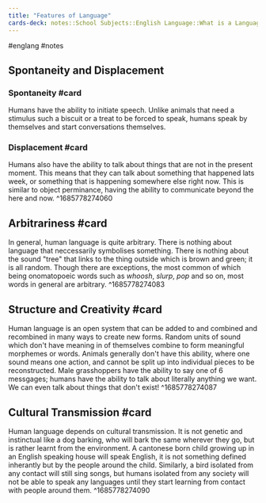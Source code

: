 ```yaml
---
title: "Features of Language"
cards-deck: notes::School Subjects::English Language::What is a Language
---
```

#englang #notes 

## Spontaneity and Displacement
### Spontaneity #card
Humans have the ability to initiate speech. Unlike animals that need a stimulus such a biscuit or a treat to be forced to speak, humans speak by themselves and start conversations themselves.
### Displacement #card
Humans also have the ability to talk about things that are not in the present moment. This means that they can talk about something that happened lats week, or something that is happening somewhere else right now. This is similar to object perminance, having the ability to communicate beyond the here and now.
^1685778274060

## Arbitrariness #card
In general, human language is quite arbitrary. There is nothing about language that neccessarily symbolises something. There is nothing about the sound "tree" that links to the thing outside which is brown and green; it is all random. Though there are exceptions, the most common of which being onomatopoeic words such as *whoosh*, *slurp*, *pop* and so on, most words in general are arbitrary.
^1685778274083

## Structure and Creativity #card
Human language is an open system that can be added to and combined and recombined in many ways to create new forms. Random units of sound which don't have meaning in of themselves combine to form meaningful morphemes or words. Animals generally don't have this ability, where one sound means one action, and cannot be split up into individual pieces to be reconstructed. Male grasshoppers have the ability to say one of 6 messgages; humans have the ability to talk about literally anything we want. We can even talk about things that don't exist!
^1685778274087

## Cultural Transmission #card
Human language depends on cultural transmission. It is not genetic and instinctual like a dog barking, who will bark the same wherever they go, but is rather learnt from the environment. A cantonese born child growing up in an English speaking house will speak English, it is not something defined inherantly but by the people around the child. Similarly, a bird isolated from any contact will still sing songs, but humans isolated from any society will not be able to speak any languages until they start learning from contact with people around them.
^1685778274090

